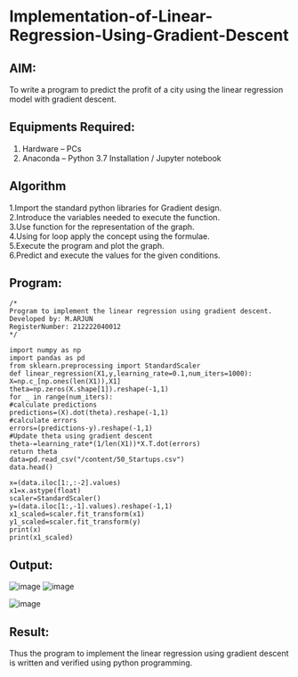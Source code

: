 # Implementation-of-Linear-Regression-Using-Gradient-Descent

## AIM:
To write a program to predict the profit of a city using the linear regression model with gradient descent.

## Equipments Required:
1. Hardware – PCs
2. Anaconda – Python 3.7 Installation / Jupyter notebook

## Algorithm
1.Import the standard python libraries for Gradient design.<br>
2.Introduce the variables needed to execute the function.<br>
3.Use function for the representation of the graph.<br>
4.Using for loop apply the concept using the formulae.<br>
5.Execute the program and plot the graph. <br>
6.Predict and execute the values for the given conditions. <br>


## Program:
```
/*
Program to implement the linear regression using gradient descent.
Developed by: M.ARJUN
RegisterNumber: 212222040012
*/

import numpy as np
import pandas as pd
from sklearn.preprocessing import StandardScaler
def linear_regression(X1,y,learning_rate=0.1,num_iters=1000):
X=np.c_[np.ones(len(X1)),X1]
theta=np.zeros(X.shape[1]).reshape(-1,1)
for _ in range(num_iters):
#calculate predictions
predictions=(X).dot(theta).reshape(-1,1)
#calculate errors
errors=(predictions-y).reshape(-1,1)
#Update theta using gradient descent
theta-=learning_rate*(1/len(X1))*X.T.dot(errors)
return theta
data=pd.read_csv("/content/50_Startups.csv")
data.head()

x=(data.iloc[1:,:-2].values)
x1=x.astype(float)
scaler=StandardScaler()
y=(data.iloc[1:,-1].values).reshape(-1,1)
x1_scaled=scaler.fit_transform(x1)
y1_scaled=scaler.fit_transform(y)
print(x)
print(x1_scaled)
```

## Output:
![image](https://github.com/ARJUN19122004/Implementation-of-Linear-Regression-Using-Gradient-Descent/assets/119429483/ac014cb3-55a6-45f1-97cd-09b74b848564)
![image](https://github.com/ARJUN19122004/Implementation-of-Linear-Regression-Using-Gradient-Descent/assets/119429483/20462170-f78e-4025-9732-ba44bef0bdd2)



![image](https://github.com/ARJUN19122004/Implementation-of-Linear-Regression-Using-Gradient-Descent/assets/119429483/42ec7926-5547-4444-a23c-f6f2fdf7c1c6)





## Result:
Thus the program to implement the linear regression using gradient descent is written and verified using python programming.
